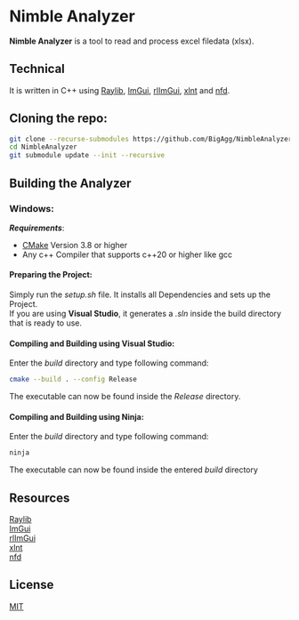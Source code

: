 # Nimble Analyzer
**Nimble Analyzer** is a tool to read and process excel filedata (xlsx).

## Technical
It is written in C++ using [Raylib](https://www.raylib.com/), [ImGui](https://github.com/ocornut/imgui), [rlImGui](https://github.com/raylib-extras/rlImGui), [xlnt](https://github.com/xlnt-community/xlnt) and [nfd](https://github.com/btzy/nativefiledialog-extended).

## Cloning the repo:
```sh
git clone --recurse-submodules https://github.com/BigAgg/NimbleAnalyzer.git
cd NimbleAnalyzer
git submodule update --init --recursive
```

## Building the Analyzer
### Windows:
***Requirements***:
- [CMake](https://cmake.org/) Version 3.8 or higher
- Any c++ Compiler that supports c++20 or higher like gcc

#### Preparing the Project:
Simply run the *setup.sh* file. It installs all Dependencies and sets up the Project.\
If you are using **Visual Studio**, it generates a *.sln* inside the build directory that is ready to use.

#### Compiling and Building using Visual Studio:
Enter the *build* directory and type following command:
```sh
cmake --build . --config Release
```
The executable can now be found inside the *Release* directory.

#### Compiling and Building using Ninja:
Enter the *build* directory and type following command:
```sh
ninja
```
The executable can now be found inside the entered *build* directory


## Resources
[Raylib](https://www.raylib.com/)\
[ImGui](https://github.com/ocornut/imgui)\
[rlImGui](https://github.com/raylib-extras/rlImGui)\
[xlnt](https://github.com/xlnt-community/xlnt)\
[nfd](https://github.com/btzy/nativefiledialog-extended)

## License
[MIT](https://mit-license.org/)